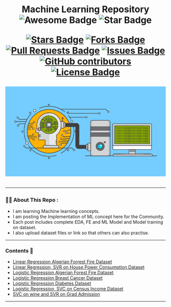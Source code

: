 <h1 align="center">Machine Learning Repository
<div align="center">
<img src="https://cdn.rawgit.com/sindresorhus/awesome/d7305f38d29fed78fa85652e3a63e154dd8e8829/media/badge.svg" alt="Awesome Badge"/>
<!-- <img src="http://hits.dwyl.com/Shubham3023/awesome-github-profile-readme.svg" alt="Hits Badge"/> -->
<img src="https://img.shields.io/static/v1?label=%F0%9F%8C%9F&message=If%20Useful&style=style=flat&color=BC4E99" alt="Star Badge"/>
<br>

<a href="https://github.com/Shubham3023/Machine_Learning/stargazers"><img src="https://img.shields.io/github/stars/Shubham3023/Machine_Learning" alt="Stars Badge"/></a>
<a href="https://github.com/Shubham3023/Machine_Learning/network/members"><img src="https://img.shields.io/github/forks/Shubham3023/Machine_Learning" alt="Forks Badge"/></a>
<a href="https://github.com/Shubham3023/Machine_Learning/pulls"><img src="https://img.shields.io/github/issues-pr/Shubham3023/Machine_Learning" alt="Pull Requests Badge"/></a>
<a href="https://github.com/Shubham3023/Machine_Learning/issues"><img src="https://img.shields.io/github/issues/Shubham3023/Machine_Learning" alt="Issues Badge"/></a>
<a href="https://github.com/Shubham3023/Machine_Learning/graphs/contributors"><img alt="GitHub contributors" src="https://img.shields.io/github/contributors/Shubham3023/Machine_Learning?color=2b9348"></a>
<a href="https://github.com/Shubham3023/Machine_Learning/blob/master/LICENSE"><img src="https://img.shields.io/github/license/Shubham3023/Machine_Learning?color=2b9348" alt="License Badge"/></a>

<img alt="Machine Learning Repo" src="https://github.com/Shubham3023/Machine_Learning/blob/main/ML.jpg"> </img>
</div>
  
---

### :man_technologist: About This Repo :
 
- I am learning Machine learning concepts.
- I am posting the Implementation of ML concept here for the Community.
- Each post includes complete EDA, FE and ML Model and Model training on dataset.
- I also upload dataset files or link so that others can also practise.

---
  
 ### Contents 🚀
 - [Linear Regression Algerian Forrest Fire Dataset](https://github.com/Shubham3023/Machine_Learning/tree/main/Algerian%20Forrest%20Fire%20Dataset)
 - [Linear Regression, SVR on House Power Consumption Dataset](https://github.com/Shubham3023/Machine_Learning/tree/main/Linear%20Regression%2C%20SVR%20on%20House%20Power%20Consumption)
 - [Logistic Regression Algerian Forest Fire Dataset](https://github.com/Shubham3023/Machine_Learning/tree/main/Logistic%20Regression%20Algerian%20Forest%20Fire)
 - [Logistic Regression Breast Cancer Dataset](https://github.com/Shubham3023/Machine_Learning/tree/main/Logistic%20Regression%20Breast%20Cancer%20Dataset)
 - [Logistic Regression Diabetes Dataset](https://github.com/Shubham3023/Machine_Learning/tree/main/Logistic%20Regression%20Diabetes%20Dataset)
 - [Logistic Regression, SVC on Census Income Dataset](https://github.com/Shubham3023/Machine_Learning/tree/main/Logistic%20Regression%2C%20SVC%20on%20Census%20Income%20Dataset)
 - [SVC on wine and SVR on Grad Admission](https://github.com/Shubham3023/Machine_Learning/tree/main/SVC%20on%20wine%20and%20SVR%20on%20Grad%20Admission)

---
 
